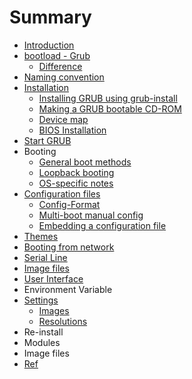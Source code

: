 # Summary

* [Introduction](README.md)
* [bootload - Grub](bootload---grub.md)
  * [Difference](difference.md)
* [Naming convention](naming-convention.md)
* [Installation](installation.md)
  * [Installing GRUB using grub-install](installing-grub-using-grub-install.md)
  * [Making a GRUB bootable CD-ROM](making-a-grub-bootable-cd-rom.md)
  * [Device map](device-map.md)
  * [BIOS Installation](bios-installation.md)
* [Start GRUB](start-grub.md)
* Booting
  * [General boot methods](general-boot-methods.md)
  * [Loopback booting](loopback-booting.md)
  * [OS-specific notes](os-specific-notes.md)
* [Configuration files](configuration-files.md)
  * [Config-Format](config-format.md)
  * [Multi-boot manual config](multi-boot-manual-config.md)
  * [Embedding a configuration file](embedding-a-configuration-file.md)
* [Themes](themes.md)
* [Booting from network](booting-from-network.md)
* [Serial Line](serial-line.md)
* [Image files](image-files.md)
* [User Interface](user-interface.md)
* Environment Variable
* [Settings](settings.md)
  * [Images](images.md)
  * [Resolutions](resolutions.md)
* Re-install
* Modules
* Image files
* [Ref](ref.md)

